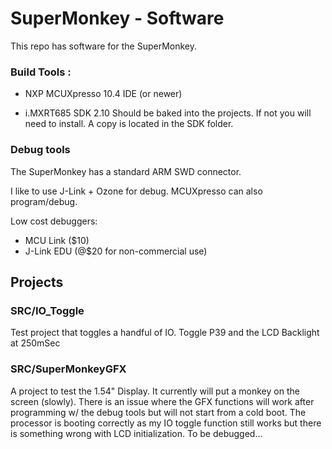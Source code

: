# SuperMonkey - Software 

This repo has software for the SuperMonkey.     

### Build Tools :

- NXP MCUXpresso 10.4 IDE (or newer)

- i.MXRT685 SDK 2.10 Should be baked into the projects.   If not you will need to install. A copy is located in the SDK folder.

### Debug tools

The SuperMonkey has a standard ARM SWD connector.

I like to use J-Link + Ozone for debug.  MCUXpresso can also program/debug.   

Low cost debuggers:

- MCU Link ($10) 
- J-Link EDU  (@$20 for non-commercial use)

## Projects

### SRC/IO_Toggle

Test project that toggles a handful of IO.   Toggle P39 and the LCD Backlight at 250mSec

### SRC/SuperMonkeyGFX

A project to test the 1.54" Display.   It currently will put a monkey on the screen (slowly).  There is an issue where the GFX functions will work after programming w/ the debug tools but will not start from a cold boot.   The processor is booting correctly as my IO toggle function still works but there is something wrong with LCD initialization.   To be debugged...
